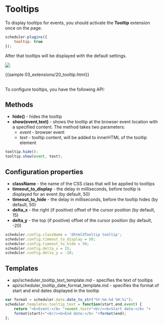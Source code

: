 Tooltips 
==============

To display tooltips for events, you should activate the **Tooltip** extension once on the page.

~~~js
scheduler.plugins({
    tooltip: true
});
~~~

After that tooltips will be displayed with the default settings.

<img src="tooltip.png">


{{sample 03_extensions/20_tooltip.html}}
<br><br>

To configure tooltips, you have the following API:

Methods
----------------

- **hide()** - hides the tooltip
- **show(event,text)** - shows the tooltip at the browser event location with a specified content. The method takes two parameters:
	- *event* - browser event
	- *text* - tooltip content, will be added to innerHTML of the tooltip element

~~~js
tooltip.hide();
tooltip.show(event, text);
~~~


Configuration properties
------------------------------------

- **className** -  the name of the CSS class that will be applied to tooltips
- **timeout_to_display** - the delay in milliseconds, before tooltip is displayed for an event (by default, 50)
- **timeout_to_hide** - the delay in milliseconds, before the tooltip hides (by default, 50)
- **delta_x** - the right (if positive) offset of the cursor position (by default, 15)
- **delta_y** - the top (if positive) offset of the cursor position (by default, -20)

~~~js
scheduler.config.className = 'dhtmlXTooltip tooltip'; 
scheduler.config.timeout_to_display = 50;
scheduler.config.timeout_to_hide = 50;
scheduler.config.delta_x = 15; 
scheduler.config.delta_y = -20; 
~~~

Templates
------------------------------------------

- api/scheduler_tooltip_text_template.md - specifies the text of tooltips  
- api/scheduler_tooltip_date_format_template.md - specifies the format of start and end dates displayed in the tooltip

~~~js
var format = scheduler.date.date_to_str("%Y-%m-%d %H:%i"); 
scheduler.templates.tooltip_text = function(start,end,event) {
	return "<b>Event:</b> "+event.text+"<br/><b>Start date:</b> "+
    format(start)+"<br/><b>End date:</b> "+format(end);
};
~~~



